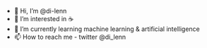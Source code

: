 - 👋 Hi, I’m @di-lenn
- 👀 I’m interested in ☕️
- 🌱 I’m currently learning machine learning & artificial intelligence
- 📫 How to reach me - twitter @di_lenn

<!---
di-lenn/di-lenn is a ✨ special ✨ repository because its `README.md` (this file) appears on your GitHub profile.
You can click the Preview link to take a look at your changes.
--->
